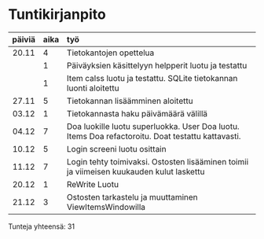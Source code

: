 # Tuntikirjanpito

| päiviä | aika | työ |
| :----: | :--- | :------- |
| 20.11  | 4 	| Tietokantojen opettelua |
|	 | 1	| Päiväyksien käsittelyyn helpperit luotu ja testattu|
|	 | 1	| Item calss luotu ja testattu. SQLite tietokannan luonti aloitettu|	
| 27.11  | 5	| Tietokannan lisäämminen aloitettu
| 03.12  | 1	| Tietokannasta haku päivämäärä välillä
| 04.12  | 7	| Doa luokille luotu superluokka. User Doa luotu. Items Doa refactoroitu. Doat testattu kattavasti. 
| 10.12  | 5	| Login screeni luotu osittain
| 11.12  | 7	| Login tehty toimivaksi. Ostosten lisääminen toimii ja viimeisen kuukauden kulut laskettu
| 20.12  | 1	| ReWrite Luotu
| 21.12  | 3	| Ostosten tarkastelu ja muuttaminen ViewItemsWindowilla

Tunteja yhteensä: 31
